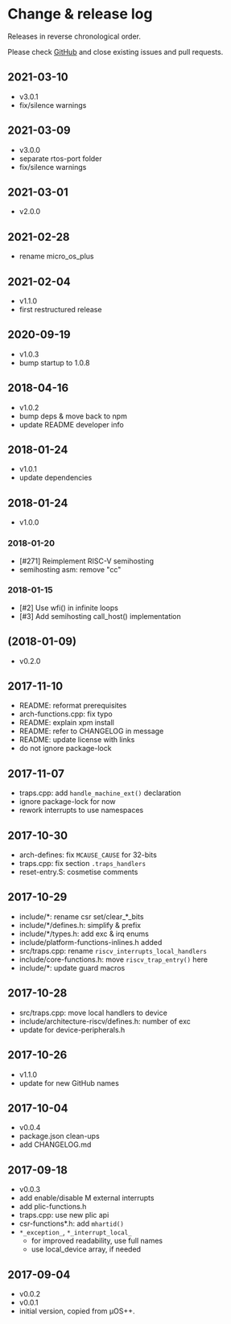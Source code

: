 # Change & release log

Releases in reverse chronological order.

Please check
[GitHub](https://github.com/micro-os-plus/architecture-riscv-xpack/issues/)
and close existing issues and pull requests.

## 2021-03-10

- v3.0.1
- fix/silence warnings

## 2021-03-09

- v3.0.0
- separate rtos-port folder
- fix/silence warnings

## 2021-03-01

- v2.0.0

## 2021-02-28

- rename micro_os_plus

## 2021-02-04

- v1.1.0
- first restructured release

## 2020-09-19

- v1.0.3
- bump startup to 1.0.8

## 2018-04-16

- v1.0.2
- bump deps & move back to npm
- update README developer info

## 2018-01-24

- v1.0.1
- update dependencies

## 2018-01-24

- v1.0.0

### 2018-01-20

- [#271] Reimplement RISC-V semihosting
- semihosting asm: remove "cc"

### 2018-01-15

- [#2] Use wfi() in infinite loops
- [#3] Add semihosting call_host() implementation

##  (2018-01-09)

- v0.2.0

## 2017-11-10

- README: reformat prerequisites
- arch-functions.cpp: fix typo
- README: explain xpm install
- README: refer to CHANGELOG in message
- README: update license with links
- do not ignore package-lock

## 2017-11-07

- traps.cpp: add `handle_machine_ext()` declaration
- ignore package-lock for now
- rework interrupts to use namespaces

## 2017-10-30

- arch-defines: fix `MCAUSE_CAUSE` for 32-bits
- traps.cpp: fix section `.traps_handlers`
- reset-entry.S: cosmetise comments

## 2017-10-29

- include/\*: rename csr set/clear_\*_bits
- include/\*/defines.h: simplify & prefix
- include/\*/types.h: add exc & irq enums
- include/platform-functions-inlines.h added
- src/traps.cpp: rename `riscv_interrupts_local_handlers`
- include/core-functions.h: move `riscv_trap_entry()` here
- include/\*: update guard macros

## 2017-10-28

- src/traps.cpp: move local handlers to device
- include/architecture-riscv/defines.h: number of exc
- update for device-peripherals.h

## 2017-10-26

- v1.1.0
- update for new GitHub names

## 2017-10-04

- v0.0.4
- package.json clean-ups
- add CHANGELOG.md

## 2017-09-18

- v0.0.3
- add enable/disable M external interrupts
- add plic-functions.h
- traps.cpp: use new plic api
- csr-functions*.h: add `mhartid()`
- `*_exception_`, `*_interrupt_local_`
  - for improved readability, use full names
  - use local_device array, if needed

## 2017-09-04

- v0.0.2
- v0.0.1
- initial version, copied from µOS++.
